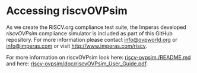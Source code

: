 # Accessing riscvOVPsim

As we create the RISCV.org compliance test suite, the Imperas developed _riscvOVPsim_ compliance simulator is included as part of this GitHub repository. For more information please contact info@ovpworld.org or info@imperas.com or visit http://www.imperas.com/riscv.

For more information on riscvOVPsim look here: [riscv-ovpsim./README.md](../../riscv-ovpsim/README.md) and here: [riscv-ovpsim/doc/riscvOVPsim_User_Guide.pdf](../../riscv-ovpsim/doc/riscvOVPsim_User_Guide.pdf).
